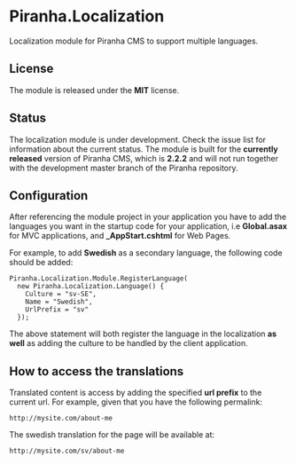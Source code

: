 # Piranha.Localization

Localization module for Piranha CMS to support multiple languages.

## License

The module is released under the **MIT** license.

## Status

The localization module is under development. Check the issue list for information about the current status. The module is built for the **currently released** version of Piranha CMS, which is **2.2.2** and will not run together with the development master branch of the Piranha repository.

## Configuration

After referencing the module project in your application you have to add the languages you want in the startup code for your application, i.e **Global.asax** for MVC applications, and **_AppStart.cshtml** for Web Pages.

For example, to add **Swedish** as a secondary language, the following code should be added:

    Piranha.Localization.Module.RegisterLanguage(
      new Piranha.Localization.Language() {
        Culture = "sv-SE",
        Name = "Swedish",
        UrlPrefix = "sv"
      });

The above statement will both register the language in the localization **as well** as adding the culture to be handled by the client application.

## How to access the translations

Translated content is access by adding the specified **url prefix** to the current url. For example, given that you have the following permalink:

    http://mysite.com/about-me

The swedish translation for the page will be available at:

    http://mysite.com/sv/about-me
 
     